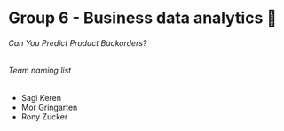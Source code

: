 # Group 6 - Business data analytics :crown:
###### Can You Predict Product Backorders?

###### Team naming list

- Sagi Keren
- Mor Gringarten
- Rony Zucker
